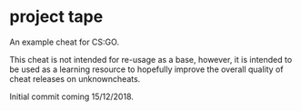 # project tape
An example cheat for CS:GO.

This cheat is not intended for re-usage as a base, however, it is intended to be used as a learning resource to hopefully improve the overall quality of cheat releases on unknowncheats.

Initial commit coming 15/12/2018.
